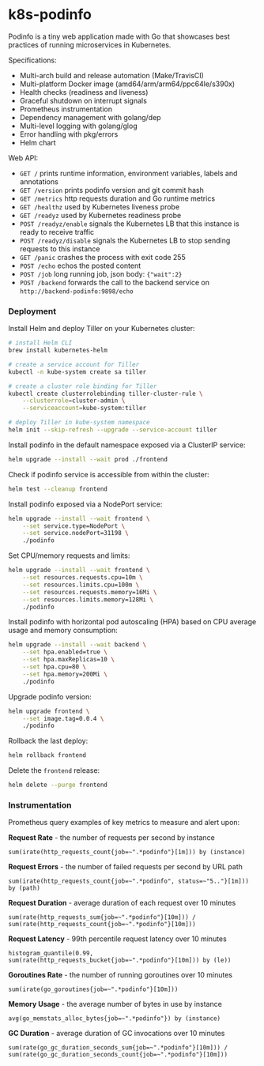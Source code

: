 # k8s-podinfo

Podinfo is a tiny web application made with Go 
that showcases best practices of running microservices in Kubernetes.

Specifications:

* Multi-arch build and release automation (Make/TravisCI)
* Multi-platform Docker image (amd64/arm/arm64/ppc64le/s390x)
* Health checks (readiness and liveness)
* Graceful shutdown on interrupt signals
* Prometheus instrumentation
* Dependency management with golang/dep
* Multi-level logging with golang/glog
* Error handling with pkg/errors
* Helm chart

Web API:

* `GET /` prints runtime information, environment variables, labels and annotations
* `GET /version` prints podinfo version and git commit hash 
* `GET /metrics` http requests duration and Go runtime metrics
* `GET /healthz` used by Kubernetes liveness probe
* `GET /readyz` used by Kubernetes readiness probe
* `POST /readyz/enable` signals the Kubernetes LB that this instance is ready to receive traffic
* `POST /readyz/disable` signals the Kubernetes LB to stop sending requests to this instance
* `GET /panic` crashes the process with exit code 255
* `POST /echo` echos the posted content
* `POST /job` long running job, json body: `{"wait":2}` 
* `POST /backend` forwards the call to the backend service on `http://backend-podinfo:9898/echo`

### Deployment

Install Helm and deploy Tiller on your Kubernetes cluster:

```bash
# install Helm CLI
brew install kubernetes-helm

# create a service account for Tiller
kubectl -n kube-system create sa tiller

# create a cluster role binding for Tiller
kubectl create clusterrolebinding tiller-cluster-rule \
    --clusterrole=cluster-admin \
    --serviceaccount=kube-system:tiller 

# deploy Tiller in kube-system namespace
helm init --skip-refresh --upgrade --service-account tiller
```

Install podinfo in the default namespace exposed via a ClusterIP service:

```bash
helm upgrade --install --wait prod ./frontend
```

Check if podinfo service is accessible from within the cluster:

```bash
helm test --cleanup frontend
```

Install podinfo exposed via a NodePort service:

```bash
helm upgrade --install --wait frontend \
    --set service.type=NodePort \
    --set service.nodePort=31198 \
    ./podinfo
```

Set CPU/memory requests and limits:

```bash
helm upgrade --install --wait frontend \
    --set resources.requests.cpu=10m \
    --set resources.limits.cpu=100m \
    --set resources.requests.memory=16Mi \
    --set resources.limits.memory=128Mi \
    ./podinfo
```

Install podinfo with horizontal pod autoscaling (HPA) based on CPU average usage and memory consumption:

```bash
helm upgrade --install --wait backend \
    --set hpa.enabled=true \
    --set hpa.maxReplicas=10 \
    --set hpa.cpu=80 \
    --set hpa.memory=200Mi \
    ./podinfo
```

Upgrade podinfo version:

```bash
helm upgrade frontend \
    --set image.tag=0.0.4 \
    ./podinfo
```

Rollback the last deploy:

```bash
helm rollback frontend
```

Delete the `frontend` release:

```bash
helm delete --purge frontend
```

### Instrumentation

Prometheus query examples of key metrics to measure and alert upon:

**Request Rate** - the number of requests per second by instance

```
sum(irate(http_requests_count{job=~".*podinfo"}[1m])) by (instance)
```

**Request Errors** - the number of failed requests per second by URL path

```
sum(irate(http_requests_count{job=~".*podinfo", status=~"5.."}[1m])) by (path)
```

**Request Duration** - average duration of each request over 10 minutes

```
sum(rate(http_requests_sum{job=~".*podinfo"}[10m])) / 
sum(rate(http_requests_count{job=~".*podinfo"}[10m]))
```

**Request Latency** - 99th percentile request latency over 10 minutes

```
histogram_quantile(0.99, sum(rate(http_requests_bucket{job=~".*podinfo"}[10m])) by (le))
```

**Goroutines Rate** - the number of running goroutines over 10 minutes

```
sum(irate(go_goroutines{job=~".*podinfo"}[10m]))
```

**Memory Usage** - the average number of bytes in use by instance

```
avg(go_memstats_alloc_bytes{job=~".*podinfo"}) by (instance)
```

**GC Duration** -  average duration of GC invocations over 10 minutes

```
sum(rate(go_gc_duration_seconds_sum{job=~".*podinfo"}[10m])) / 
sum(rate(go_gc_duration_seconds_count{job=~".*podinfo"}[10m]))
```

